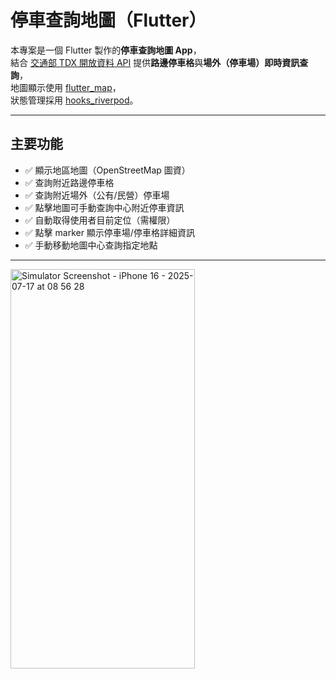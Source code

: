 # 停車查詢地圖（Flutter）

本專案是一個 Flutter 製作的**停車查詢地圖 App**，  
結合 [交通部 TDX 開放資料 API](https://tdx.transportdata.tw/) 提供**路邊停車格**與**場外（停車場）即時資訊查詢**，  
地圖顯示使用 [flutter_map](https://pub.dev/packages/flutter_map)，  
狀態管理採用 [hooks_riverpod](https://pub.dev/packages/hooks_riverpod)。

---

## 主要功能

- ✅ 顯示地區地圖（OpenStreetMap 圖資）
- ✅ 查詢附近路邊停車格
- ✅ 查詢附近場外（公有/民營）停車場
- ✅ 點擊地圖可手動查詢中心附近停車資訊
- ✅ 自動取得使用者目前定位（需權限）
- ✅ 點擊 marker 顯示停車場/停車格詳細資訊
- ✅ 手動移動地圖中心查詢指定地點

---
<img width="294.75" height="639" alt="Simulator Screenshot - iPhone 16 - 2025-07-17 at 08 56 28" src="https://github.com/user-attachments/assets/6a592987-615a-46d9-a8e8-957ad6dede13" />
